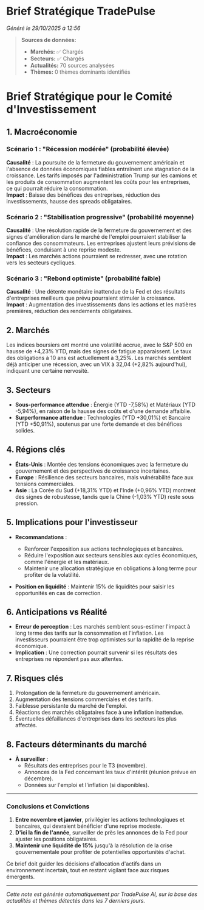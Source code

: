 # Brief Stratégique TradePulse

*Généré le 29/10/2025 à 12:56*

> **Sources de données:**
> - **Marchés:** ✅ Chargés
> - **Secteurs:** ✅ Chargés
> - **Actualités:** 70 sources analysées
> - **Thèmes:** 0 thèmes dominants identifiés

# Brief Stratégique pour le Comité d'Investissement

## 1. Macroéconomie

### Scénario 1 : "Récession modérée" (probabilité élevée)
**Causalité** : La poursuite de la fermeture du gouvernement américain et l'absence de données économiques fiables entraînent une stagnation de la croissance. Les tarifs imposés par l'administration Trump sur les camions et les produits de consommation augmentent les coûts pour les entreprises, ce qui pourrait réduire la consommation.  
**Impact** : Baisse des bénéfices des entreprises, réduction des investissements, hausse des spreads obligataires.

### Scénario 2 : "Stabilisation progressive" (probabilité moyenne)
**Causalité** : Une résolution rapide de la fermeture du gouvernement et des signes d'amélioration dans le marché de l'emploi pourraient stabiliser la confiance des consommateurs. Les entreprises ajustent leurs prévisions de bénéfices, conduisant à une reprise modeste.  
**Impact** : Les marchés actions pourraient se redresser, avec une rotation vers les secteurs cycliques.

### Scénario 3 : "Rebond optimiste" (probabilité faible)
**Causalité** : Une détente monétaire inattendue de la Fed et des résultats d'entreprises meilleurs que prévu pourraient stimuler la croissance.  
**Impact** : Augmentation des investissements dans les actions et les matières premières, réduction des rendements obligataires.

## 2. Marchés
Les indices boursiers ont montré une volatilité accrue, avec le S&P 500 en hausse de +4,23% YTD, mais des signes de fatigue apparaissent. Le taux des obligations à 10 ans est actuellement à 3,25%. Les marchés semblent déjà anticiper une récession, avec un VIX à 32,04 (+2,82% aujourd'hui), indiquant une certaine nervosité.

## 3. Secteurs
- **Sous-performance attendue** : Énergie (YTD -7,58%) et Matériaux (YTD -5,94%), en raison de la hausse des coûts et d'une demande affaiblie.
- **Surperformance attendue** : Technologies (YTD +30,01%) et Bancaire (YTD +50,91%), soutenus par une forte demande et des bénéfices solides.

## 4. Régions clés
- **États-Unis** : Montée des tensions économiques avec la fermeture du gouvernement et des perspectives de croissance incertaines.
- **Europe** : Résilience des secteurs bancaires, mais vulnérabilité face aux tensions commerciales.
- **Asie** : La Corée du Sud (+18,31% YTD) et l'Inde (+0,96% YTD) montrent des signes de robustesse, tandis que la Chine (-1,03% YTD) reste sous pression.

## 5. Implications pour l'investisseur
- **Recommandations** : 
  - Renforcer l'exposition aux actions technologiques et bancaires.
  - Réduire l'exposition aux secteurs sensibles aux cycles économiques, comme l'énergie et les matériaux.
  - Maintenir une allocation stratégique en obligations à long terme pour profiter de la volatilité.

- **Position en liquidité** : Maintenir 15% de liquidités pour saisir les opportunités en cas de correction.

## 6. Anticipations vs Réalité
- **Erreur de perception** : Les marchés semblent sous-estimer l'impact à long terme des tarifs sur la consommation et l'inflation. Les investisseurs pourraient être trop optimistes sur la rapidité de la reprise économique.
- **Implication** : Une correction pourrait survenir si les résultats des entreprises ne répondent pas aux attentes.

## 7. Risques clés
1. Prolongation de la fermeture du gouvernement américain.
2. Augmentation des tensions commerciales et des tarifs.
3. Faiblesse persistante du marché de l'emploi.
4. Réactions des marchés obligataires face à une inflation inattendue.
5. Éventuelles défaillances d'entreprises dans les secteurs les plus affectés.

## 8. Facteurs déterminants du marché
- **À surveiller** : 
  - Résultats des entreprises pour le T3 (novembre).
  - Annonces de la Fed concernant les taux d'intérêt (réunion prévue en décembre).
  - Données sur l'emploi et l'inflation (si disponibles).

---

### Conclusions et Convictions
1. **Entre novembre et janvier**, privilégier les actions technologiques et bancaires, qui devraient bénéficier d'une reprise modeste.
2. **D'ici la fin de l'année**, surveiller de près les annonces de la Fed pour ajuster les positions obligataires.
3. **Maintenir une liquidité de 15%** jusqu'à la résolution de la crise gouvernementale pour profiter de potentielles opportunités d'achat.

Ce brief doit guider les décisions d'allocation d'actifs dans un environnement incertain, tout en restant vigilant face aux risques émergents.

---

*Cette note est générée automatiquement par TradePulse AI, sur la base des actualités et thèmes détectés dans les 7 derniers jours.*
